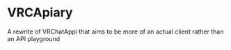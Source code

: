 # VRCApiary
A rewrite of VRChatAppi that aims to be more of an actual client rather than an API playground
